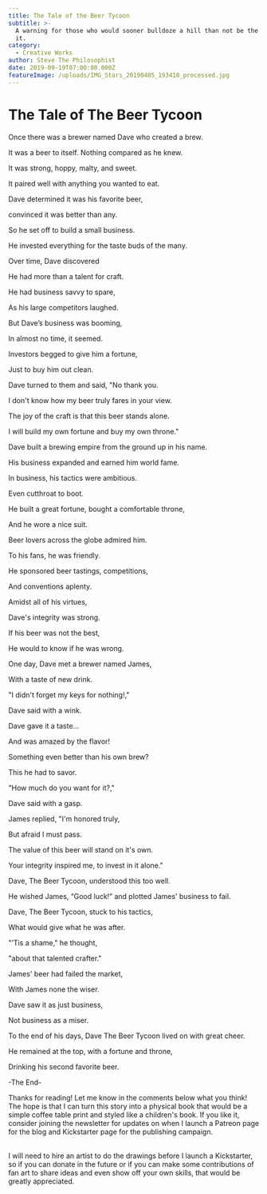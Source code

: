```yaml
---
title: The Tale of the Beer Tycoon
subtitle: >-
  A warning for those who would sooner bulldoze a hill than not be the king of
  it.
category:
  - Creative Works
author: Steve The Philosophist
date: 2019-09-19T07:00:00.000Z
featureImage: /uploads/IMG_Stars_20190405_193410_processed.jpg
---
```

# The Tale of The Beer Tycoon

Once there was a brewer named Dave who created a brew.

It was a beer to itself. Nothing compared as he knew.

It was strong, hoppy, malty, and sweet.

It paired well with anything you wanted to eat.





Dave determined it was his favorite beer, 

convinced it was better than any.

So he set off to build a small business. 

He invested everything for the taste buds of the many.





Over time, Dave discovered 

He had more than a talent for craft.

He had business savvy to spare,

 As his large competitors laughed.



But Dave’s business was booming,

In almost no time, it seemed.

Investors begged to give him a fortune, 

Just to buy him out clean.





Dave turned to them and said, "No thank you.

I don't know how my beer truly fares in your view.

The joy of the craft is that this beer stands alone.

I will build my own fortune and buy my own throne."





Dave built a brewing empire from the ground up in his name.

His business expanded and earned him world fame.

In business, his tactics were ambitious. 

Even cutthroat to boot.

He built a great fortune, bought a comfortable throne, 

And he wore a nice suit.





Beer lovers across the globe admired him. 

To his fans, he was friendly.

He sponsored beer tastings, competitions,

And conventions aplenty.





Amidst all of his virtues, 

Dave's integrity was strong.

If his beer was not the best, 

He would to know if he was wrong.





One day, Dave met a brewer named James, 

With a taste of new drink.

"I didn't forget my keys for nothing!," 

Dave said with a wink.





Dave gave it a taste... 

And was amazed by the flavor!

Something even better than his own brew? 

This he had to savor.





"How much do you want for it?," 

Dave said with a gasp.

James replied, "I'm honored truly, 

But afraid I must pass.





The value of this beer will stand on it's own.

Your integrity inspired me, to invest in it alone."

Dave, The Beer Tycoon, understood this too well.

He wished James, “Good luck!” and plotted James' business to fail.





Dave, The Beer Tycoon, stuck to his tactics,

What would give what he was after.

"’Tis a shame," he thought, 

"about that talented crafter."



James' beer had failed the market, 

With James none the wiser.

Dave saw it as just business, 

Not business as a miser.





To the end of his days, Dave The Beer Tycoon lived on with great cheer.

He remained at the top, with a fortune and throne, 

Drinking his second favorite beer.





\-The End-



Thanks for reading! Let me know in the comments below what you think! The hope is that I can turn this story into a physical book that would be a simple coffee table print and styled like a children's book. If you like it, consider joining the newsletter for updates on when I launch a Patreon page for the blog and Kickstarter page for the publishing campaign. 

\
I will need to hire an artist to do the drawings before I launch a Kickstarter, so if you can donate in the future or if you can make some contributions of fan art to share ideas and even show off your own skills, that would be greatly appreciated.
